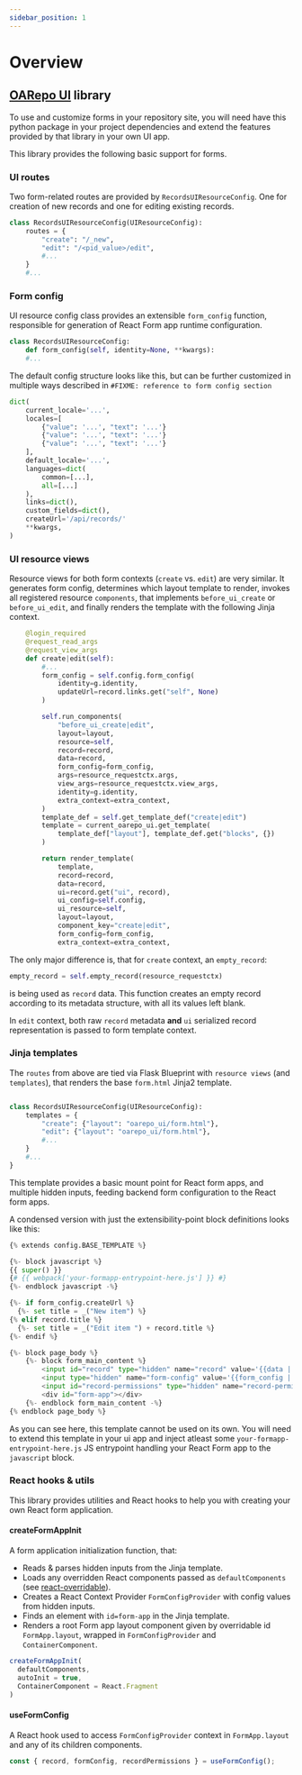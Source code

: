 ```yaml
---
sidebar_position: 1
---
```

# Overview

## [OARepo UI](https://github.com/oarepo/oarepo-ui) library

To use and customize forms in your repository site, you will need have this python package in your project dependencies and
extend the features provided by that library in your own UI app.

This library provides the following basic support for forms.

### UI routes

Two form-related routes are provided by `RecordsUIResourceConfig`. One for creation of new records and one for editing existing records.

```python
class RecordsUIResourceConfig(UIResourceConfig):
    routes = {
        "create": "/_new",
        "edit": "/<pid_value>/edit",
        #...
    }
    #...
```

### Form config

UI resource config class provides an extensible `form_config` function,
responsible for generation of React Form app runtime configuration.

```python
class RecordsUIResourceConfig:
    def form_config(self, identity=None, **kwargs):
    #...
```

The default config structure looks like this, but can be further customized in multiple ways described
in `#FIXME: reference to form config section`

```python
dict(
    current_locale='...',
    locales=[
        {"value": '...', "text": '...'}
        {"value": '...', "text": '...'}
        {"value": '...', "text": '...'}
    ],
    default_locale='...',
    languages=dict(
        common=[...],
        all=[...]
    ),
    links=dict(),
    custom_fields=dict(),
    createUrl='/api/records/'
    **kwargs,
)

```

### UI resource views

Resource views for both form contexts (`create` vs. `edit`) are very similar. It generates
form config, determines which layout template to render, invokes all registered resource `components`,
that implements `before_ui_create` or `before_ui_edit`, and finally renders the template with the
following Jinja context.

```python
    @login_required
    @request_read_args
    @request_view_args
    def create|edit(self):
        #...
        form_config = self.config.form_config(
            identity=g.identity,
            updateUrl=record.links.get("self", None)
        )

        self.run_components(
            "before_ui_create|edit",
            layout=layout,
            resource=self,
            record=record,
            data=record,
            form_config=form_config,
            args=resource_requestctx.args,
            view_args=resource_requestctx.view_args,
            identity=g.identity,
            extra_context=extra_context,
        )
        template_def = self.get_template_def("create|edit")
        template = current_oarepo_ui.get_template(
            template_def["layout"], template_def.get("blocks", {})
        )

        return render_template(
            template,
            record=record,
            data=record,
            ui=record.get("ui", record),
            ui_config=self.config,
            ui_resource=self,
            layout=layout,
            component_key="create|edit",
            form_config=form_config,
            extra_context=extra_context,
```

The only major difference is, that for `create` context, an `empty_record`:

```python
empty_record = self.empty_record(resource_requestctx)
```

is being used as `record` data. This function creates an empty record according
to its metadata structure, with all its values left blank.

In `edit` context, both raw `record` metadata **and** `ui` serialized record
representation is passed to form template context.

### Jinja templates

The `routes` from above are tied via Flask Blueprint with `resource views` (and `templates`), that renders the base `form.html` Jinja2 template.

```python

class RecordsUIResourceConfig(UIResourceConfig):
    templates = {
        "create": {"layout": "oarepo_ui/form.html"},
        "edit": {"layout": "oarepo_ui/form.html"},
        #...
    }
    #...
}
```

This template provides a basic mount point for React form apps, and multiple hidden inputs,
feeding backend form configuration to the React form apps.

A condensed version with just the extensibility-point block definitions looks like this:

```python
{% extends config.BASE_TEMPLATE %}

{%- block javascript %}
{{ super() }}
{# {{ webpack['your-formapp-entrypoint-here.js'] }} #}
{%- endblock javascript -%}

{%- if form_config.createUrl %}
  {%- set title = _("New item") %}
{% elif record.title %}
  {%- set title = _("Edit item ") + record.title %}
{%- endif %}

{%- block page_body %}
    {%- block form_main_content %}
        <input id="record" type="hidden" name="record" value='{{data | tojson }}' />
        <input type="hidden" name="form-config" value='{{form_config | tojson }}' />
        <input id="record-permissions" type="hidden" name="record-permissions" value='{{permissions | tojson }}' />
        <div id="form-app"></div>
    {%- endblock form_main_content -%}
{% endblock page_body %}
```

As you can see here, this template cannot be used on its own. You will need to extend this template in your ui app and
inject atleast some `your-formapp-entrypoint-here.js` JS entrypoint handling your React Form app to the `javascript` block.

### React hooks & utils

This library provides utilities and React hooks to help you with creating your own React form application.

#### createFormAppInit

A form application initialization function, that:

- Reads & parses hidden inputs from the Jinja template.
- Loads any overridden React components passed as `defaultComponents` (see [react-overridable](https://github.com/indico/react-overridable)).
- Creates a React Context Provider `FormConfigProvider` with config values from hidden inputs.
- Finds an element with `id=form-app` in the Jinja template.
- Renders a root Form app layout component given by overridable id `FormApp.layout`, wrapped in `FormConfigProvider` and `ContainerComponent`.

```jsx
createFormAppInit(
  defaultComponents,
  autoInit = true,
  ContainerComponent = React.Fragment
)
```

#### useFormConfig

A React hook used to access `FormConfigProvider` context in `FormApp.layout` and any of its children components.

```jsx
const { record, formConfig, recordPermissions } = useFormConfig();
```
